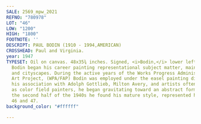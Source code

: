 ```yaml
---
SALE: 2569_mpw_2021
REFNO: "780978"
LOT: "46"
LOW: "1200"
HIGH: "1800"
FOOTNOTE: ''
DESCRIPT: PAUL BODIN (1910 - 1994,AMERICAN)
CROSSHEAD: Paul and Virginia.
year: 1947
TYPESET: Oil on canvas. 48x35¾ inches. Signed, <i>Bodin,</i> lower left. <br><br>Paul
  Bodin began his career painting representational subject matter, mainly portraiture
  and cityscapes. During the active years of the Works Progress Administration Federal
  Art Project, (WPA/FAP) Bodin was employed under the easel painting division. Through
  his association with Adolph Gottlieb, Milton Avery, and artists often refered to
  as color field painters, he began gravitating toward an abstract format, and in
  the second half of the 1940s he found his mature style, represented here as lots
  46 and 47.
background_color: "#ffffff"

---
```

